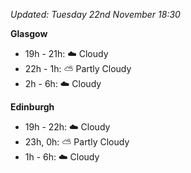 *Updated: Tuesday 22nd November 18:30*

**Glasgow**

* 19h - 21h: :cloud: Cloudy
* 22h - 1h: :partly_sunny: Partly Cloudy
* 2h - 6h: :cloud: Cloudy

**Edinburgh**

* 19h - 22h: :cloud: Cloudy
* 23h, 0h: :partly_sunny: Partly Cloudy
* 1h - 6h: :cloud: Cloudy
